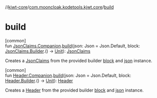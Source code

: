 //[kjwt-core](../../index.md)/[com.mooncloak.kodetools.kjwt.core](index.md)/[build](build.md)

# build

[common]\
fun [JsonClaims.Companion](-json-claims/-companion/index.md).[build](build.md)(json: Json = Json.Default, block: [JsonClaims.Builder](-json-claims/-builder/index.md).() -&gt; [Unit](https://kotlinlang.org/api/latest/jvm/stdlib/kotlin/-unit/index.html)): [JsonClaims](-json-claims/index.md)

Creates a [JsonClaims](-json-claims/index.md) from the provided builder [block](build.md) and [json](build.md) instance.

[common]\
fun [Header.Companion](-header/-companion/index.md).[build](build.md)(json: Json = Json.Default, block: [Header.Builder](-header/-builder/index.md).() -&gt; [Unit](https://kotlinlang.org/api/latest/jvm/stdlib/kotlin/-unit/index.html)): [Header](-header/index.md)

Creates a [Header](-header/index.md) from the provided builder [block](build.md) and [json](build.md) instance.
